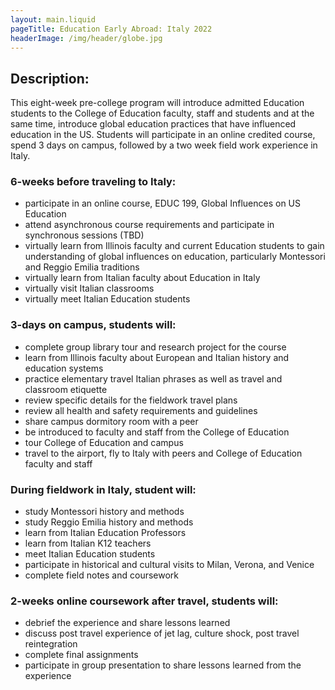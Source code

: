 ```yaml
---
layout: main.liquid
pageTitle: Education Early Abroad: Italy 2022
headerImage: /img/header/globe.jpg
---
```


## Description:

This eight-week pre-college program will introduce admitted Education students to the College of Education faculty, staff and students and at the same time, introduce global education practices that have influenced education in the US. Students will participate in an online credited course, spend 3 days on campus, followed by a two week field work experience in Italy.

### 6-weeks before traveling to Italy:

* participate in an online course, EDUC 199, Global Influences on US Education 
* attend asynchronous course requirements and participate in synchronous sessions (TBD)
* virtually learn from Illinois faculty and current Education students to gain understanding of global influences on education, particularly Montessori and Reggio Emilia traditions
* virtually learn from Italian faculty about Education in Italy 
* virtually visit Italian classrooms    
* virtually meet Italian Education students
  
### 3-days on campus, students will:

* complete group library tour and research project for the course 
* learn from Illinois faculty about European and Italian history and education systems
* practice elementary travel Italian phrases as well as travel and classroom etiquette  
* review specific details for the fieldwork travel plans
* review all health and safety requirements and guidelines
* share campus dormitory room with a peer
* be introduced to faculty and staff from the College of Education
* tour College of Education and campus
* travel to the airport, fly to Italy with peers and College of Education faculty and staff 

### During fieldwork in Italy, student will:   

* study Montessori history and methods
* study Reggio Emilia history and methods
* learn from Italian Education Professors
* learn from Italian K12 teachers
* meet Italian Education students
* participate in historical and cultural visits to Milan, Verona, and Venice
* complete field notes and coursework

### 2-weeks online coursework after travel, students will:

* debrief the experience and share lessons learned
* discuss post travel experience of jet lag, culture shock, post travel reintegration
* complete final assignments
* participate in group presentation to share lessons learned from the experience 
